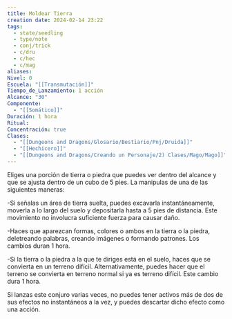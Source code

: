```yaml
---
title: Moldear Tierra
creation date: 2024-02-14 23:22
tags:
  - state/seedling
  - type/note
  - conj/trick
  - c/dru
  - c/hec
  - c/mag
aliases: 
Nivel: 0
Escuela: "[[Transmutación]]"
Tiempo_de_Lanzamiento: 1 acción
Alcance: "30"
Componente:
  - "[[Somático]]"
Duración: 1 hora
Ritual: 
Concentración: true
Clases:
  - "[[Dungeons and Dragons/Glosario/Bestiario/Pnj/Druida]]"
  - "[[Hechicero]]"
  - "[[Dungeons and Dragons/Creando un Personaje/2) Clases/Mago/Mago]]"
---
```

Eliges una porción de tierra o piedra que puedes ver dentro del alcance y que se ajusta dentro de un cubo de 5 pies. La manipulas de una de las siguientes maneras:

-Si señalas un área de tierra suelta, puedes excavarla instantáneamente, moverla a lo largo del suelo y depositarla hasta a 5 pies de distancia. Este movimiento no involucra suficiente fuerza para causar daño.

-Haces que aparezcan formas, colores o ambos en la tierra o la piedra, deletreando palabras, creando imágenes o formando patrones. Los cambios duran 1 hora.

-Si la tierra o la piedra a la que te diriges está en el suelo, haces que se convierta en un terreno difícil. Alternativamente, puedes hacer que el terreno se convierta en terreno normal si ya es terreno difícil. Este cambio dura 1 hora.

Si lanzas este conjuro varias veces, no puedes tener activos más de dos de sus efectos no instantáneos a la vez, y puedes descartar dicho efecto como una acción.
